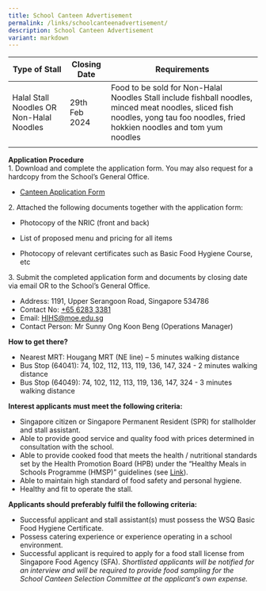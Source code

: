 ```yaml
---
title: School Canteen Advertisement
permalink: /links/schoolcanteenadvertisement/
description: School Canteen Advertisement
variant: markdown
---
```

| Type of Stall | Closing Date | Requirements |
| -------- | -------- | -------- |
| Halal Stall Noodles OR Non-Halal Noodles  |     29th Feb 2024    | Food to be sold for Non-Halal Noodles Stall include fishball noodles, minced meat noodles, sliced fish noodles, yong tau foo noodles, fried hokkien noodles and tom yum noodles    |
| | |

**Application Procedure**<br>
1\. Download and complete the application form. You may also request for a hardcopy from the School’s General Office.
  

* [Canteen Application Form](/files/holy%20innocent%20high%20school%20canteen%20application%20form.pdf)

	
2\. Attached the following documents together with the application form:

* Photocopy of the NRIC (front and back)

* List of proposed menu and pricing for all items

* Photocopy of relevant certificates such as Basic Food Hygiene Course, etc

3\. Submit the completed application form and documents by closing date via email OR to the School’s General Office.

* Address: 1191, Upper Serangoon Road, Singapore 534786
* Contact No: [+65 6283 3381](tel:+6562833381)
* Email: [HIHS@moe.edu.sg](mailto:HIHS@moe.edu.sg)
* Contact Person: Mr Sunny Ong Koon Beng (Operations Manager)

**How to get there?**

*   Nearest MRT: Hougang MRT (NE line) – 5 minutes walking distance
*   Bus Stop (64041): 74, 102, 112, 113, 119, 136, 147, 324 -  2 minutes walking distance
*   Bus Stop (64049): 74, 102, 112, 113, 119, 136, 147, 324 - 3 minutes walking distance

**Interest applicants must meet the following criteria:**

*   Singapore citizen or Singapore Permanent Resident (SPR) for stallholder and stall assistant.
*   Able to provide good service and quality food with prices determined in consultation with the school.
*   Able to provide cooked food that meets the health / nutritional standards set by the Health Promotion Board (HPB) under the “Healthy Meals in Schools Programme (HMSP)” guidelines (see&nbsp;[Link](https://www.hpb.gov.sg/schools/school-programmes/healthy-meals-in-schools-programme)).
*   Able to maintain high standard of food safety and personal hygiene.
*   Healthy and fit to operate the stall.

**Applicants should preferably fulfil the following criteria:**

*   Successful applicant and stall assistant(s) must possess the WSQ Basic Food Hygiene Certificate.
*   Possess catering experience or experience operating in a school environment.
*   Successful applicant is required to apply for a food stall license from Singapore Food Agency (SFA).
_Shortlisted applicants will be notified for an interview and will be required to provide food sampling for the School Canteen Selection Committee at the applicant’s own expense._